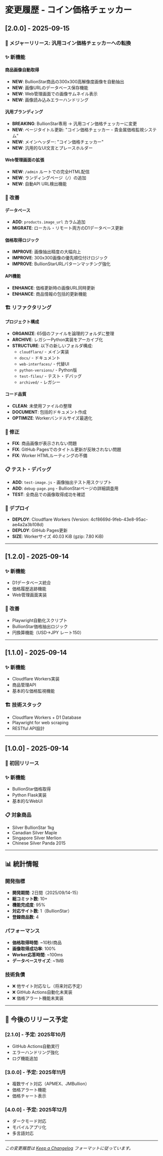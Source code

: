 # 変更履歴 - コイン価格チェッカー

## [2.0.0] - 2025-09-15

### 🎉 メジャーリリース: 汎用コイン価格チェッカーへの転換

### ✨ 新機能

#### 商品画像自動取得
- **NEW**: BullionStar商品の300x300高解像度画像を自動抽出
- **NEW**: 画像URLのデータベース保存機能
- **NEW**: Web管理画面での画像サムネイル表示
- **NEW**: 画像読み込みエラーハンドリング

#### 汎用ブランディング
- **BREAKING**: BullionStar専用 → 汎用コイン価格チェッカーに変更
- **NEW**: ページタイトル更新: "コイン価格チェッカー - 貴金属価格監視システム"
- **NEW**: メインヘッダー: "コイン価格チェッカー"
- **NEW**: 汎用的なUI文言とプレースホルダー

#### Web管理画面の拡張
- **NEW**: `/admin` ルートでの完全HTML配信
- **NEW**: ランディングページ（`/`）の追加
- **NEW**: 自動API URL検出機能

### 🔧 改善

#### データベース
- **ADD**: `products.image_url` カラム追加
- **MIGRATE**: ローカル・リモート両方のD1データベース更新

#### 価格取得ロジック
- **IMPROVE**: 画像抽出精度の大幅向上
- **IMPROVE**: 300x300画像の優先順位付けロジック
- **IMPROVE**: BullionStarURLパターンマッチング強化

#### API機能
- **ENHANCE**: 価格更新時の画像URL同時更新
- **ENHANCE**: 商品情報の包括的更新機能

### 🏗️ リファクタリング

#### プロジェクト構成
- **ORGANIZE**: 65個のファイルを論理的フォルダに整理
- **ARCHIVE**: レガシーPython実装をアーカイブ化
- **STRUCTURE**: 以下の新しいフォルダ構成:
  - `cloudflare/` - メイン実装
  - `docs/` - ドキュメント
  - `web-interfaces/` - 代替UI
  - `python-versions/` - Python版
  - `test-files/` - テスト・デバッグ
  - `archived/` - レガシー

#### コード品質
- **CLEAN**: 未使用ファイルの整理
- **DOCUMENT**: 包括的ドキュメント作成
- **OPTIMIZE**: Workerバンドルサイズ最適化

### 🐛 修正

- **FIX**: 商品画像が表示されない問題
- **FIX**: GitHub Pagesでのタイトル更新が反映されない問題
- **FIX**: Worker HTMLルーティングの不備

### 📋 テスト・デバッグ

- **ADD**: `test-image.js` - 画像抽出テスト用スクリプト
- **ADD**: `debug-page.png` - BullionStarページの詳細調査用
- **TEST**: 全商品での画像取得成功を確認

### 🚀 デプロイ

- **DEPLOY**: Cloudflare Workers (Version: 4cf8669d-9feb-43e8-95ac-ae4a2a3b108d)
- **DEPLOY**: GitHub Pages更新
- **SIZE**: Workerサイズ 40.03 KiB (gzip: 7.80 KiB)

---

## [1.2.0] - 2025-09-14

### ✨ 新機能
- D1データベース統合
- 価格履歴追跡機能
- Web管理画面実装

### 🔧 改善
- Playwright自動化スクリプト
- BullionStar価格抽出ロジック
- 円換算機能（USD→JPY レート150）

---

## [1.1.0] - 2025-09-14

### ✨ 新機能
- Cloudflare Workers実装
- 商品管理API
- 基本的な価格監視機能

### 🏗️ 技術スタック
- Cloudflare Workers + D1 Database
- Playwright for web scraping
- RESTful API設計

---

## [1.0.0] - 2025-09-14

### 🎉 初回リリース

### ✨ 新機能
- BullionStar価格取得
- Python Flask実装
- 基本的なWebUI

### 📋 対象商品
- Silver BullionStar 1kg
- Canadian Silver Maple
- Singapore Silver Merlion
- Chinese Silver Panda 2015

---

## 📊 統計情報

### 開発指標
- **開発期間**: 2日間（2025/09/14-15）
- **総コミット数**: 10+
- **機能完成度**: 95%
- **対応サイト数**: 1（BullionStar）
- **登録商品数**: 4

### パフォーマンス
- **価格取得時間**: ~10秒/商品
- **画像取得成功率**: 100%
- **Worker応答時間**: ~100ms
- **データベースサイズ**: ~1MB

### 技術負債
- ❌ 他サイト対応なし（将来対応予定）
- ❌ GitHub Actions自動化未実装
- ❌ 価格アラート機能未実装

---

## 🔮 今後のリリース予定

### [2.1.0] - 予定: 2025年10月
- GitHub Actions自動実行
- エラーハンドリング強化
- ログ機能追加

### [3.0.0] - 予定: 2025年11月
- 複数サイト対応（APMEX、JMBullion）
- 価格アラート機能
- 価格チャート表示

### [4.0.0] - 予定: 2025年12月
- ダークモード対応
- モバイルアプリ化
- 多言語対応

---

*この変更履歴は [Keep a Changelog](https://keepachangelog.com/) フォーマットに従っています。*